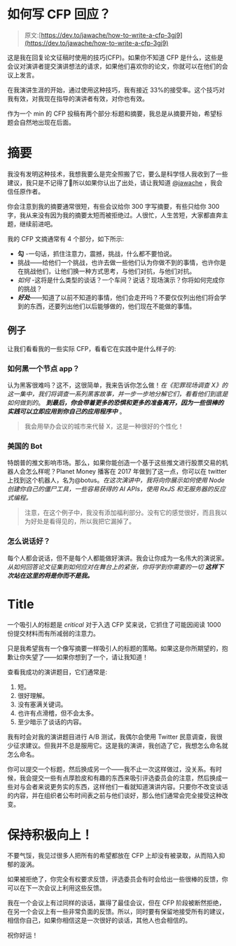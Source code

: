 # 如何写 CFP 回应？

> 原文:[https://dev.to/jawache/how-to-write-a-cfp-3gj9](https://dev.to/jawache/how-to-write-a-cfp-3gj9)

这是我在回复论文征稿时使用的技巧(CFP)。如果你不知道 CFP 是什么，这些是会议对演讲者提交演讲想法的请求，如果他们喜欢你的论文，你就可以在他们的会议上发言。

在我演讲生涯的开始，通过使用这种技巧，我有接近 33%的接受率。这个技巧对我有效，对我现在指导的演讲者有效，对你也有效。

作为一个 min 的 CFP 投稿有两个部分:标题和摘要，我总是从摘要开始，希望标题会自然地出现在后面。

# [](#abstract)摘要

我没有发明这种技术，我想我要么是完全照搬了它，要么是科学怪人我收到了一些建议，我只是不记得了😬所以如果你认出了出处，请让我知道 [@jawache](https://twitter.com/jawache) ，我会信任原作者。

你会注意到我的摘要通常很短，有些会议给你 300 字写摘要，有些只给你 300 字，我从来没有因为我的摘要太短而被拒绝过。人很忙，人生苦短，大家都直奔主题，继续前进吧。

我的 CFP 文摘通常有 4 个部分，如下所示:

*   **勾** -一句话，抓住注意力，震撼，挑战，什么都不要怕说。
*   挑战——给他们一个挑战，也许去做一些他们认为你做不到的事情，也许你是在挑战他们，让他们换一种方式思考，与他们对抗，与他们对抗。
*   *如何* -这将是什么类型的谈话？一个车间？说话？现场演示？你将如何完成你的挑战？
*   ***好处***——知道了以前不知道的事情，他们会走开吗？不要仅仅列出他们将会学到的东西，还要列出他们以后能够做的，他们现在不能做的事情。

## [](#examples)例子

让我们看看我的一些实际 CFP，看看它在实践中是什么样子的:

### [](#how-to-hack-a-node-app)如何黑一个节点 app？

认为黑客很难吗？这不，这很简单，我来告诉你怎么做！*在《犯罪现场调查 X》的这一集中，我们将调查一系列黑客故事，并一步一步地分解它们，看看他们到底是如何做到的*。 ***到最后，你会带着更多的恐惧和更多的准备离开，因为一些很棒的实践可以立即应用到你自己的应用程序中*** 。

> 我会用举办会议的城市来代替 X，这是一种很好的个性化！

### [](#bot-of-the-united-states)美国的 Bot

特朗普的推文影响市场。那么，如果你能创造一个基于这些推文进行股票交易的机器人会怎么样呢？Planet Money 播客在 2017 年做到了这一点，你可以在 twitter 上找到这个机器人，名为@botus。*在这次演讲中，我将向你展示如何使用 Node 创建你自己的僵尸工具，一些容易获得的 AI APIs，使用 RxJS 和无服务器的反应式编程。*

> 注意，在这个例子中，我没有添加福利部分。没有它的感觉很好，而且我以为好处是看得见的，所以我把它漏掉了。

### [](#how-to-speak-good)怎么说话好？

每个人都会说话，但不是每个人都能做好演讲。我会让你成为一名伟大的演说家。*从如何回答论文征集到如何应对在舞台上的紧张，你将学到你需要的一切* ***这样下次站在这里的将是你而不是我。***

# [](#title)Title

一个吸引人的标题是 *critical* 对于入选 CFP 奖来说，它抓住了可能因阅读 1000 份提交材料而有所减弱的注意力。

只是我希望我有一个像写摘要一样吸引人的标题的策略。如果这是你所期望的，抱歉让你失望了——如果你想到了一个，请让我知道！

查看我成功的演讲题目，它们通常是:

1.  短。
2.  很好理解。
3.  没有塞满关键词。
4.  也许有点滑稽，但不会太多。
5.  至少暗示了谈话的内容。

我有时会对我的演讲题目进行 A/B 测试，我偶尔会使用 Twitter 民意调查，我很少征求建议。但我并不总是服用它。这是我的演讲，我创造了它，我想怎么命名就怎么命名。

你可以提交一个标题，然后换成另一个——我不止一次这样做过，没关系。有时候，我会提交一些有点厚脸皮和有趣的东西来吸引评选委员会的注意，然后换成一些对与会者来说更务实的东西，这样他们一看就知道演讲内容。只要你不改变谈话的内容，并在组织者公布时间表之前与他们谈好，那么他们通常会完全接受这种改变。

# [](#stay-positive)保持积极向上！

不要气馁，我见过很多人把所有的希望都放在 CFP 上却没有被录取，从而陷入抑郁的漩涡。

如果被拒绝了，你完全有权要求反馈，评选委员会有时会给出一些很棒的反馈，你可以在下一次会议上利用这些反馈。

我在一个会议上有过同样的谈话，赢得了最佳会议，但在 CFP 阶段被断然拒绝，在另一个会议上有一些非常负面的反馈。所以，同时要有保留地接受所有的建议，相信你自己，如果你相信这是一次很好的谈话，其他人也会相信的。

祝你好运！